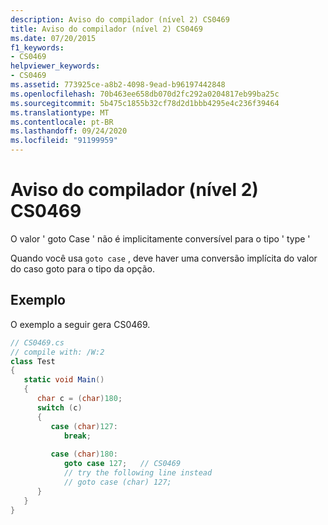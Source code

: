 ```yaml
---
description: Aviso do compilador (nível 2) CS0469
title: Aviso do compilador (nível 2) CS0469
ms.date: 07/20/2015
f1_keywords:
- CS0469
helpviewer_keywords:
- CS0469
ms.assetid: 773925ce-a8b2-4098-9ead-b96197442848
ms.openlocfilehash: 70b463ee658db070d2fc292a0204817eb99ba25c
ms.sourcegitcommit: 5b475c1855b32cf78d2d1bbb4295e4c236f39464
ms.translationtype: MT
ms.contentlocale: pt-BR
ms.lasthandoff: 09/24/2020
ms.locfileid: "91199959"
---
```

# <a name="compiler-warning-level-2-cs0469"></a>Aviso do compilador (nível 2) CS0469

O valor ' goto Case ' não é implicitamente conversível para o tipo ' type '  
  
 Quando você usa `goto case` , deve haver uma conversão implícita do valor do caso goto para o tipo da opção.  
  
## <a name="example"></a>Exemplo  

 O exemplo a seguir gera CS0469.  
  
```csharp  
// CS0469.cs  
// compile with: /W:2  
class Test  
{  
   static void Main()  
   {  
      char c = (char)180;  
      switch (c)  
      {  
         case (char)127:  
            break;  
  
         case (char)180:
            goto case 127;   // CS0469  
            // try the following line instead  
            // goto case (char) 127;  
      }  
   }  
}  
```
